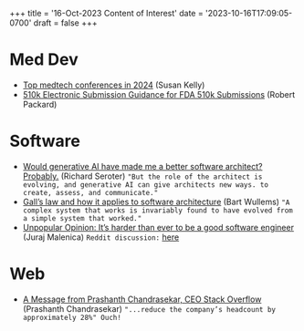 +++
title = '16-Oct-2023 Content of Interest'
date = '2023-10-16T17:09:05-0700'
draft = false
+++


# Med Dev

-   [Top medtech conferences in 2024](https://www.medtechdive.com/news/top-medtech-device-conferences-events-2024/695900/) (Susan Kelly)
-   [510k Electronic Submission Guidance for FDA 510k Submissions](https://medicaldeviceacademy.com/510k-electronic-submission-guidance/) (Robert Packard)


# Software

-   [Would generative AI have made me a better software architect? Probably.](https://seroter.com/2023/10/16/would-generative-ai-have-made-me-a-better-software-architect-probably/) (Richard Seroter)
    `"But the role of the architect is evolving, and generative AI can give architects new ways. to create, assess, and communicate."`
-   [Gall’s law and how it applies to software architecture](https://bartwullems.blogspot.com/2023/10/galls-law-and-how-it-applies-to.html) (Bart Wullems)
    `"A complex system that works is invariably found to have evolved from a simple system that worked."`
-   [Unpopular Opinion: It’s harder than ever to be a good software engineer](https://juraj.hashnode.dev/unpopular-opinion-its-harder-than-ever-to-be-a-good-software-engineer) (Juraj Malenica)
    `Reddit discussion:` [here](https://www.reddit.com/r/programming/comments/176aw6n/unpopular_opinion_its_harder_than_ever_to_be_a/)


# Web

-   [A Message from Prashanth Chandrasekar, CEO Stack Overflow](https://stackoverflow.blog/2023/10/16/stack-overflow-company-announcement-october-2023/) (Prashanth Chandrasekar)
    `"...reduce the company’s headcount by approximately 28%" Ouch!`

